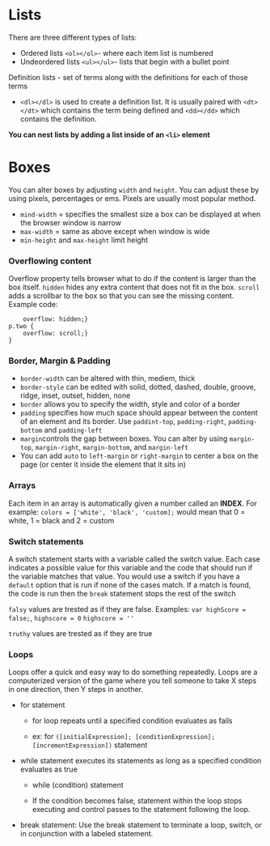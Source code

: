 # Lists
There are three different types of lists:
  * Ordered lists `<ol></ol>`- where each item list is numbered
  * Undeordered lists `<ul></ul>`- lists that begin with a bullet point

Definition lists - set of terms along with the definitions for each of those terms
  * `<dl></dl>` is used to create a definition list. It is usually paired with `<dt></dt>` which contains the term being defined and `<dd></dd>` which contains the definition. 

**You can nest lists by adding a list inside of an `<li>` element**

# Boxes 
You can alter boxes by adjusting `width` and `height`. You can adjust these by using pixels, percentages or ems. Pixels are usually most popular method. 
  * `mind-width` = specifies the smallest size a box can be displayed at when the browser window is narrow 
  * `max-width` = same as above except when window is wide
  * `min-height` and `max-height` limit height

### Overflowing content
Overflow property tells browser what to do if the content is larger than the box itself. `hidden` hides any extra content that does not fit in the box. `scroll` adds a scrollbar to the box so that you can see the missing content. Example code: 

```p.one {
    overflow: hidden;}
p.two {
    overflow: scroll;}
}
``` 
### Border, Margin & Padding
  * `border-width` can be altered with thin, mediem, thick
  * `border-style` can be edited with solid, dotted, dashed, double, groove, ridge, inset, outset, hidden, none
  * `border` allows you to specify the width, style and color of a border
  * `padding` specifies how much space should appear between the content of an element and its border. Use `paddint-top`, `padding-right`, `padding-bottom` and `padding-left`
  * `margin`controls the gap between boxes. You can alter by using `margin-top`, `margin-right`, `margin-bottom`, and `margin-left`
  * You can add `auto` to `left-margin` or `right-margin` to center a box on the page (or center it inside the element that it sits in)


### Arrays
Each item in an array is automatically given a number called an **INDEX**. For example: `colors = ['white', 'black', 'custom];` would mean that 0 = white, 1 = black and 2 = custom

### Switch statements
A switch statement starts with a variable called the switch value. Each case indicates a possible value for this variable and the code that should run if the variable matches that value. You would use a switch if you have a `default` option that is run if none of the cases match. If a match is found, the code is run then the `break` statement stops the rest of the switch 

`falsy` values are trested as if they are false. Examples: `var highScore = false;`, `highscore = 0` `highscore = ''`

`truthy` values are trested as if they are true

### Loops
Loops offer a quick and easy way to do something repeatedly. Loops are a computerized version of the game where you tell someone to take X steps in one direction, then Y steps in another. 

- for statement
  - for loop repeats until a specified condition evaluates as fails

  - ex: for `([initialExpression]; [conditionExpression];[incrementExpression])`
  statement

- while statement executes its statements as long as a specified condition evaluates as true
  - while (condition)
  statement

  - If the condition becomes false, statement within the loop stops executing and control passes to the statement following the loop.

- break statement: Use the break statement to terminate a loop, switch, or in conjunction with a labeled statement.
